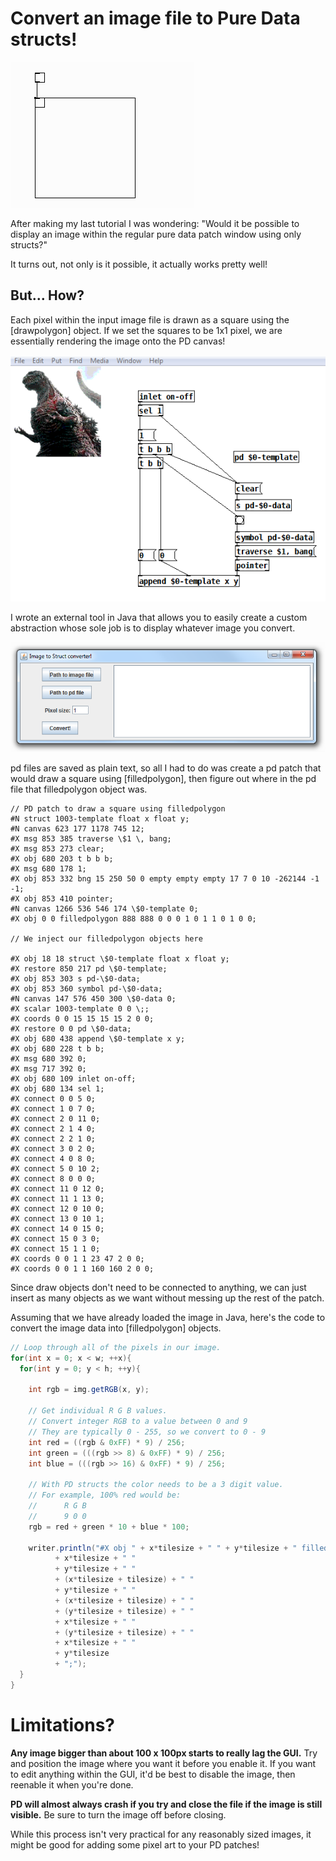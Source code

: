 # Convert an image file to Pure Data structs!

![](https://raw.githubusercontent.com/megalon/pd-image-to-structs/master/images/image-to-structs-demo1.gif)

After making my last tutorial I was wondering: "Would it be possible to display an image within the regular pure data patch window using only structs?" 

It turns out, not only is it possible, it actually works pretty well!

## But... How?

Each pixel within the input image file is drawn as a square using the [drawpolygon] object. If we set the squares to be 1x1 pixel, we are essentially rendering the image onto the PD canvas!

![](https://github.com/megalon/pd-image-to-structs/blob/master/images/example-abstraction.PNG?raw=true)

I wrote an external tool in Java that allows you to easily create a custom abstraction whose sole job is to display whatever image you convert.

![](https://github.com/megalon/pd-image-to-structs/blob/master/images/example-gui.PNG?raw=true)

pd files are saved as plain text, so all I had to do was create a pd patch that would draw a square using [filledpolygon], then figure out where in the pd file that filledpolygon object was.
```
// PD patch to draw a square using filledpolygon
#N struct 1003-template float x float y;
#N canvas 623 177 1178 745 12;
#X msg 853 385 traverse \$1 \, bang;
#X msg 853 273 clear;
#X obj 680 203 t b b b;
#X msg 680 178 1;
#X obj 853 332 bng 15 250 50 0 empty empty empty 17 7 0 10 -262144 -1 -1;
#X obj 853 410 pointer;
#N canvas 1266 536 546 174 \$0-template 0;
#X obj 0 0 filledpolygon 888 888 0 0 0 1 0 1 1 0 1 0 0;

// We inject our filledpolygon objects here

#X obj 18 18 struct \$0-template float x float y;
#X restore 850 217 pd \$0-template;
#X obj 853 303 s pd-\$0-data;
#X obj 853 360 symbol pd-\$0-data;
#N canvas 147 576 450 300 \$0-data 0;
#X scalar 1003-template 0 0 \;;
#X coords 0 0 15 15 15 15 2 0 0;
#X restore 0 0 pd \$0-data;
#X obj 680 438 append \$0-template x y;
#X obj 680 228 t b b;
#X msg 680 392 0;
#X msg 717 392 0;
#X obj 680 109 inlet on-off;
#X obj 680 134 sel 1;
#X connect 0 0 5 0;
#X connect 1 0 7 0;
#X connect 2 0 11 0;
#X connect 2 1 4 0;
#X connect 2 2 1 0;
#X connect 3 0 2 0;
#X connect 4 0 8 0;
#X connect 5 0 10 2;
#X connect 8 0 0 0;
#X connect 11 0 12 0;
#X connect 11 1 13 0;
#X connect 12 0 10 0;
#X connect 13 0 10 1;
#X connect 14 0 15 0;
#X connect 15 0 3 0;
#X connect 15 1 1 0;
#X coords 0 0 1 1 23 47 2 0 0;
#X coords 0 0 1 1 160 160 2 0 0;
```
Since draw objects don't need to be connected to anything, we can just insert as many objects as we want without messing up the rest of the patch.

Assuming that we have already loaded the image in Java, here's the code to convert the image data into [filledpolygon] objects.

```Java
// Loop through all of the pixels in our image.
for(int x = 0; x < w; ++x){
  for(int y = 0; y < h; ++y){

    int rgb = img.getRGB(x, y);

    // Get individual R G B values. 
    // Convert integer RGB to a value between 0 and 9  
    // They are typically 0 - 255, so we convert to 0 - 9
    int red = ((rgb & 0xFF) * 9) / 256;
    int green = (((rgb >> 8) & 0xFF) * 9) / 256;
    int blue = (((rgb >> 16) & 0xFF) * 9) / 256;

    // With PD structs the color needs to be a 3 digit value. 
    // For example, 100% red would be:
    // 		R G B 
    // 		9 0 0
    rgb = red + green * 10 + blue * 100;

    writer.println("#X obj " + x*tilesize + " " + y*tilesize + " filledpolygon " + rgb + " " + rgb + " " + 0 + " "
          + x*tilesize + " "
          + y*tilesize + " "
          + (x*tilesize + tilesize) + " "
          + y*tilesize + " "
          + (x*tilesize + tilesize) + " "
          + (y*tilesize + tilesize) + " "
          + x*tilesize + " "
          + (y*tilesize + tilesize) + " "
          + x*tilesize + " "
          + y*tilesize
          + ";");
  }
}
```

# Limitations?
**Any image bigger than about 100 x 100px starts to really lag the GUI.** 
Try and position the image where you want it before you enable it. If you want to edit anything within the GUI, it'd be best to disable the image, then reenable it when you're done.

**PD will almost always crash if you try and close the file if the image is still visible.**
Be sure to turn the image off before closing.

While this process isn't very practical for any reasonably sized images, it might be good for adding some pixel art to your PD patches!

